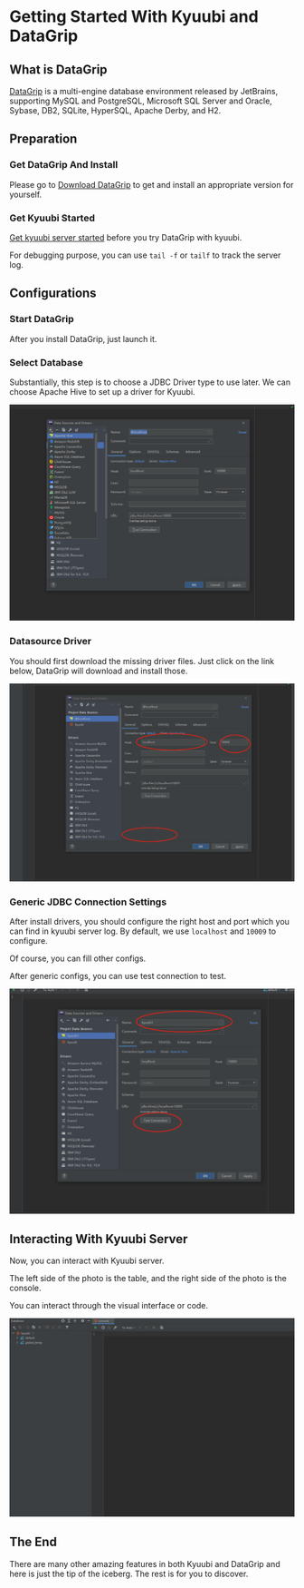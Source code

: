 <!--
 - Licensed to the Apache Software Foundation (ASF) under one or more
 - contributor license agreements.  See the NOTICE file distributed with
 - this work for additional information regarding copyright ownership.
 - The ASF licenses this file to You under the Apache License, Version 2.0
 - (the "License"); you may not use this file except in compliance with
 - the License.  You may obtain a copy of the License at
 -
 -   http://www.apache.org/licenses/LICENSE-2.0
 -
 - Unless required by applicable law or agreed to in writing, software
 - distributed under the License is distributed on an "AS IS" BASIS,
 - WITHOUT WARRANTIES OR CONDITIONS OF ANY KIND, either express or implied.
 - See the License for the specific language governing permissions and
 - limitations under the License.
 -->

# Getting Started With Kyuubi and DataGrip
## What is DataGrip
[DataGrip](https://www.jetbrains.com/datagrip/) is a multi-engine database environment released by JetBrains, supporting MySQL and PostgreSQL, Microsoft SQL Server and Oracle, Sybase, DB2, SQLite, HyperSQL, Apache Derby, and H2.

## Preparation
### Get DataGrip And Install
Please go to [Download DataGrip](https://www.jetbrains.com/datagrip/download) to get and install an appropriate version for yourself.
### Get Kyuubi Started
[Get kyuubi server started](../quick_start/quick_start.md) before you try DataGrip with kyuubi.

For debugging purpose, you can use `tail -f` or `tailf` to track the server log.
## Configurations
### Start DataGrip
After you install DataGrip, just launch it.
### Select Database
Substantially, this step is to choose a JDBC Driver type to use later. We can choose Apache Hive to set up a driver for Kyuubi.

![select database](../imgs/datagrip/select_database.png)
### Datasource Driver
You should first download the missing driver files. Just click on the link below, DataGrip will download and install those. 

![datasource and driver](../imgs/datagrip/datasource_and_driver.png)
### Generic JDBC Connection Settings
After install drivers, you should configure the right host and port which you can find in kyuubi server log. By default, we use `localhost` and `10009` to configure.

Of course, you can fill other configs.

After generic configs, you can use test connection to test.

![configuration](../imgs/datagrip/configuration.png)
## Interacting With Kyuubi Server
Now, you can interact with Kyuubi server.

The left side of the photo is the table, and the right side of the photo is the console.

You can interact through the visual interface or code.

![workspace](../imgs/datagrip/workspace.png)
## The End
There are many other amazing features in both Kyuubi and DataGrip and here is just the tip of the iceberg. The rest is for you to discover.